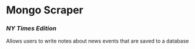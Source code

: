 # Mongo Scraper
### *NY Times Edition*
Allows users to write notes about news events that are saved to a database

